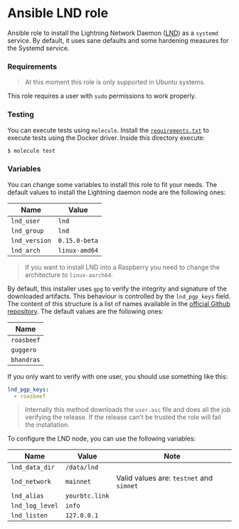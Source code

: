 # Ansible LND role

Ansible role to install the Lightning Network Daemon ([LND](https://github.com/lightningnetwork/lnd)) as a `systemd` service.
By default, it uses sane defaults and some hardening measures for the Systemd service.

### Requirements

>At this moment this role is only supported in Ubuntu systems.

This role requires a user with `sudo` permissions to work properly.

### Testing

You can execute tests using `molecule`. Install the [`requirements.txt`](molecule/default/requirements.txt) to execute tests using the Docker driver. 
Inside this directory execute:

```bash
$ molecule test
```

### Variables

You can change some variables to install this role to fit your needs. The default values to install the
Lightning daemon node are the following ones:

| Name              	 | Value              	        |
|---------------------|-----------------------------|
| `lnd_user`    	     | `lnd`          	            |
| `lnd_group`   	     | `lnd`          	            |
| `lnd_version` 	     | `0.15.0-beta`             	 |
| `lnd_arch`    	     | `linux-amd64` 	             |

>If you want to install LND into a Raspberry you need to change the architecture to `linux-aarch64`.

By default, this installer uses `gpg` to verify the integrity and signature of the downloaded artifacts. This
behaviour is controlled by the `lnd_pgp_keys` field. The content of this structure is a list of names
available in the [official Github repository](https://github.com/lightningnetwork/lnd/tree/master/scripts/keys). 
The default values are the following ones:

| Name       	 | 
|--------------|
| `roasbeef` 	 |
| `guggero`  	 |
| `bhandras` 	 |

If you only want to verify with one user, you should use something like this:

```yaml
lnd_pgp_keys:
  - roasbeef
```

>Internally this method downloads the `user.asc` file and does all the job verifying the release.
> If the release can't be trusted the role will fail the installation.

To configure the LND node, you can use the following variables:

| Name                   	 | Value           	      | Note                                             	 |
|--------------------------|------------------------|----------------------------------------------------|
| `lnd_data_dir`     	     | `/data/lnd` 	          | 	                                                  |
| `lnd_network`      	     | `mainnet`          	   | Valid values are: `testnet` and `simnet` 	         |
| `lnd_alias`     	        | `yourbtc.link`       	 | 	                                                  |
| `lnd_log_level` 	        | `info`       	         | 	                                                  |
| `lnd_listen`     	       | `127.0.0.1`     	      | 	                                                  |
